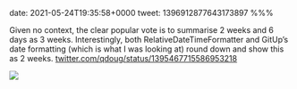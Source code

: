 date: 2021-05-24T19:35:58+0000
tweet: 1396912877643173897
%%%

Given no context, the clear popular vote is to summarise 2 weeks and 6 days as 3 weeks. Interestingly, both RelativeDateTimeFormatter and GitUp’s date formatting (which is what I was looking at) round down and show this as 2 weeks. [twitter.com/qdoug/status/1395467715586953218](https://twitter.com/qdoug/status/1395467715586953218)

![](E2LU2z9WYAYWI2q.png)
